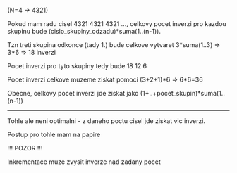 (N=4 -> 4321)

Pokud mam radu cisel 4321 4321 4321 ..., celkovy pocet inverzi pro kazdou skupinu bude (cislo_skupiny_odzadu)*suma(1..(n-1)).

Tzn treti skupina odkonce (tady 1.) bude celkove vytvaret 3*suma(1..3) => 3\*6 => 18 inverzi

Pocet inverzi pro tyto skupiny tedy bude 18 12 6

Pocet inverzi celkove muzeme ziskat pomoci (3+2+1)*6 => 6\*6=36

Obecne, celkovy pocet inverzi jde ziskat jako (1+..+pocet_skupin)*suma(1..(n-1))

---

Tohle ale neni optimalni - z daneho poctu cisel jde ziskat vic inverzi.

Postup pro tohle mam na papire


!!! POZOR !!!

Inkrementace muze zvysit inverze nad zadany pocet